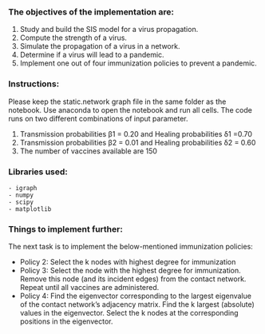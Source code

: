 ### The objectives of the implementation are:
  1. Study and build the SIS model for a virus propagation.
  2. Compute the strength of a virus.
  3. Simulate the propagation of a virus in a network.
  4. Determine if a virus will lead to a pandemic.
  5. Implement one out of four immunization policies to prevent a pandemic.
  
### Instructions:
Please keep the static.network graph file in the same folder as the notebook. Use anaconda to open the notebook and run all cells.
The code runs on two different combinations of input parameter.
  1. Transmission probabilities β1 = 0.20 and Healing probabilities δ1 =0.70
  2. Transmission probabilities β2 = 0.01 and Healing probabilities δ2 = 0.60
  3. The number of vaccines available are 150

### Libraries used:
	- igraph
	- numpy
	- scipy
	- matplotlib
  
### Things to implement further:
The next task is to implement the below-mentioned immunization policies:

  - Policy 2: Select the k nodes with highest degree for immunization
  - Policy 3: Select the node with the highest degree for immunization. Remove this node (and its incident edges) from the contact network. Repeat until all vaccines are administered.
  - Policy 4: Find the eigenvector corresponding to the largest eigenvalue of the contact network’s adjacency matrix. Find the ​k largest (absolute) values in the eigenvector. Select the k nodes at the corresponding positions in the eigenvector.
